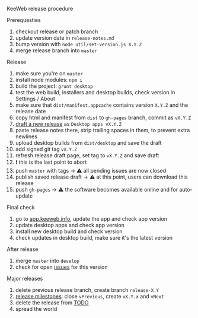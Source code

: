 KeeWeb release procedure

Prerequesties

1. checkout release or patch branch
2. update version date in `release-notes.md`
3. bump version with `node util/set-version.js X.Y.Z`
4. merge release branch into `master`

Release

1. make sure you're on `master`
2. install node modules: `npm i`
3. build the project: `grunt desktop`
4. test the web build, installers and desktop builds, check version in Settings / About
5. make sure that `dist/manifest.appcache` contains version `X.Y.Z` and the release date
6. copy html and manifest from `dist` to `gh-pages` branch, commit as `vX.Y.Z`
7. [draft a new release](https://github.com/keeweb/keeweb/releases/new) as `Desktop apps vX.Y.Z`
8. paste release notes there, strip trailing spaces in them, to prevent extra newlines
9. upload desktop builds from `dist/desktop` and save the draft
10. add signed git tag `vX.Y.Z`
11. refresh release draft page, set tag to `vX.Y.Z` and save draft
12. ❗️ this is the last point to abort
12. push `master` with tags &rarr; ⚠️ all pending issues are now closed
13. publish saved release draft &rarr; ⚠️ at this point, users can download this release
14. push `gh-pages` &rarr; ⚠️ the software becomes available online and for auto-update

Final check

1. go to [app.keeweb.info](https://app.keeweb.info), update the app and check app version
2. update desktop apps and check app version
3. install new desktop build and check version
4. check updates in desktop build, make sure it's the latest version

After release

1. merge `master` into `develop`
2. check for open [issues](https://github.com/keeweb/keeweb/issues) for this version

Major releases

1. delete previous release branch, create branch `release-X.Y`
2. [release milestones](https://github.com/keeweb/keeweb/milestones): close `vPrevious`, create `vX.Y.x` and `vNext`
3. delete the release from [TODO](https://github.com/keeweb/keeweb/wiki/TODO)
4. spread the world